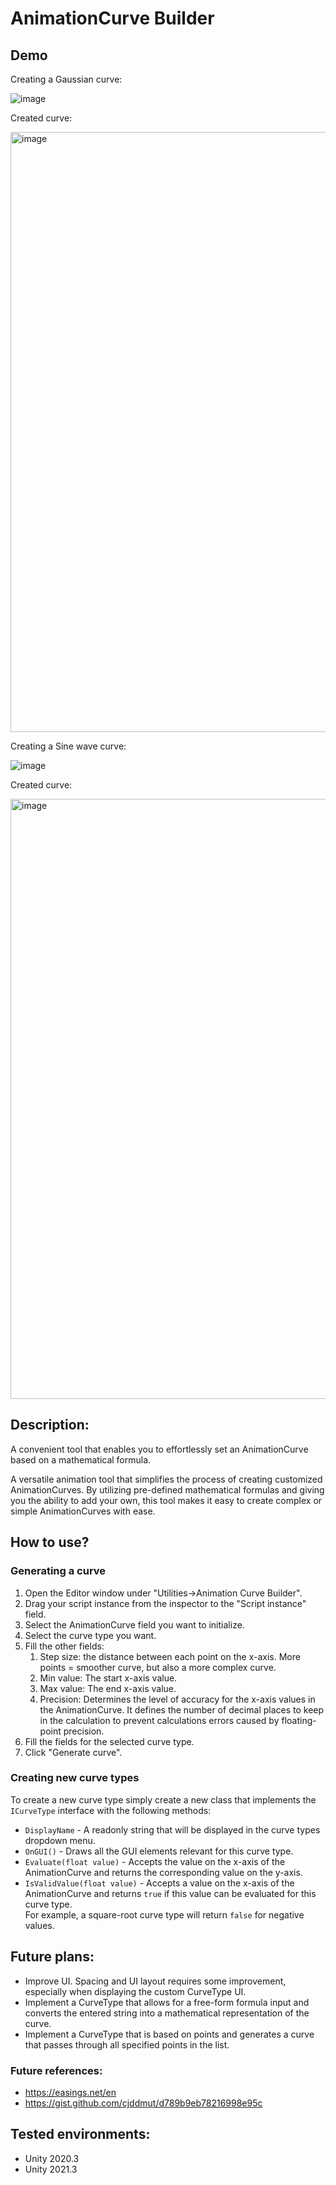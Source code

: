 # AnimationCurve Builder

## Demo

Creating a Gaussian curve:

![image](https://user-images.githubusercontent.com/73391391/218320329-78f58d6c-a51b-4a6d-a582-70496d4452d9.png)

Created curve:

<img alt="image" src="https://user-images.githubusercontent.com/73391391/218320390-cf79fc16-2371-46a3-8820-5d5a965b6ad8.png" width="960"/>

Creating a Sine wave curve:

![image](https://user-images.githubusercontent.com/73391391/218320515-47eba422-249a-4a61-9e10-9b1b03982e75.png)

Created curve:

<img alt="image" src="https://user-images.githubusercontent.com/73391391/218320558-47e38c8a-e01f-4891-89ba-7316d1228358.png" width="960"/>

## Description:

A convenient tool that enables you to effortlessly set an AnimationCurve based on a mathematical formula.

A versatile animation tool that simplifies the process of creating customized AnimationCurves.
By utilizing pre-defined mathematical formulas and giving you the ability to add your own, this tool makes it easy to
create complex or simple AnimationCurves with ease.

## How to use?

### Generating a curve

1. Open the Editor window under "Utilities→Animation Curve Builder".
2. Drag your script instance from the inspector to the "Script instance" field.
3. Select the AnimationCurve field you want to initialize.
4. Select the curve type you want.
5. Fill the other fields:
    1. Step size: the distance between each point on the x-axis. More points = smoother curve, but also a more complex
       curve.
    2. Min value: The start x-axis value.
    3. Max value: The end x-axis value.
    4. Precision: Determines the level of accuracy for the x-axis values in the AnimationCurve. It defines
       the number of decimal places to keep in the calculation to prevent calculations errors caused by floating-point
       precision.
6. Fill the fields for the selected curve type.
7. Click "Generate curve".

### Creating new curve types

To create a new curve type simply create a new class that implements the `ICurveType` interface with the following
methods:

* `DisplayName` - A readonly string that will be displayed in the curve types dropdown menu.
* `OnGUI()` - Draws all the GUI elements relevant for this curve type.
* `Evaluate(float value)` - Accepts the value on the x-axis of the AnimationCurve and returns the corresponding value on
  the y-axis.
* `IsValidValue(float value)` - Accepts a value on the x-axis of the AnimationCurve and returns `true` if this value can
  be evaluated for this curve type.  
  For example, a square-root curve type will return `false` for negative values.

## Future plans:

* Improve UI. Spacing and UI layout requires some improvement, especially when displaying the custom CurveType UI.
* Implement a CurveType that allows for a free-form formula input and converts the entered string into a mathematical
  representation of the curve.
* Implement a CurveType that is based on points and generates a curve that passes through all specified points in the
  list.

### Future references:

* https://easings.net/en
* https://gist.github.com/cjddmut/d789b9eb78216998e95c

## Tested environments:

* Unity 2020.3
* Unity 2021.3